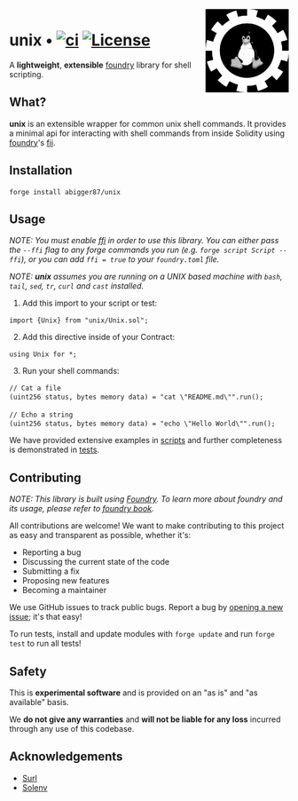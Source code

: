 <img align="right" width="150" height="150" top="100" src="./assets/unix.png">

# unix • [![ci](https://github.com/abigger87/unix/actions/workflows/ci.yaml/badge.svg)](https://github.com/abigger87/unix/actions/workflows/ci.yaml) [![License](https://img.shields.io/badge/License-Apache_2.0-blue.svg)](https://opensource.org/licenses/Apache-2.0)

A **lightweight**, **extensible** [foundry](https://github.com/foundry-rs/foundry) library for shell scripting.


## What?

**unix** is an extensible wrapper for common unix shell commands. It provides a minimal api for interacting with shell commands from inside Solidity using [foundry](https://github.com/foundry-rs/foundry)'s [fii](https://book.getfoundry.sh/cheatcodes/ffi.html).


## Installation

```
forge install abigger87/unix
```

## Usage

_NOTE: You must enable [ffi](https://book.getfoundry.sh/cheatcodes/ffi.html) in order to use this library. You can either pass the `--ffi` flag to any forge commands you run (e.g. `forge script Script --ffi`), or you can add `ffi = true` to your `foundry.toml` file._

_NOTE: **unix** assumes you are running on a UNIX based machine with `bash`, `tail`, `sed`, `tr`, `curl` and `cast` installed._


1. Add this import to your script or test:
```solidity
import {Unix} from "unix/Unix.sol";
```

2. Add this directive inside of your Contract:
```solidity
using Unix for *;
```

3. Run your shell commands:
```solidity
// Cat a file
(uint256 status, bytes memory data) = "cat \"README.md\"".run();

// Echo a string
(uint256 status, bytes memory data) = "echo \"Hello World\"".run();
```

We have provided extensive examples in [scripts](./script/) and further completeness is demonstrated in [tests](./test/Unix.t.sol).


## Contributing

_NOTE: This library is built using [Foundry](https://getfoundry.sh). To learn more about foundry and its usage, please refer to [foundry book](https://book.getfoundry.sh/getting-started/installation.html)._

All contributions are welcome! We want to make contributing to this project as easy and transparent as possible, whether it's:
  - Reporting a bug
  - Discussing the current state of the code
  - Submitting a fix
  - Proposing new features
  - Becoming a maintainer

We use GitHub issues to track public bugs. Report a bug by [opening a new issue](https://github.com/abigger87/unix/issues/new); it's that easy!

To run tests, install and update modules with `forge update` and run `forge test` to run all tests!


## Safety

This is **experimental software** and is provided on an "as is" and "as available" basis.

We **do not give any warranties** and **will not be liable for any loss** incurred through any use of this codebase.


## Acknowledgements

- [Surl](https://github.com/memester-xyz/surl)
- [Solenv](https://github.com/memester-xyz/solenv)
